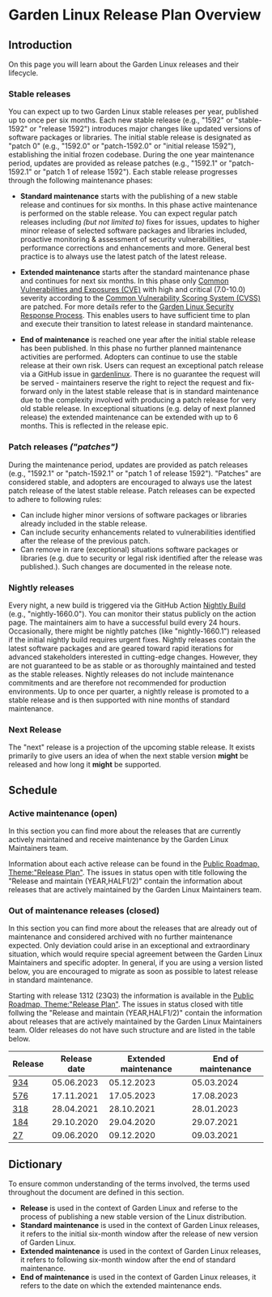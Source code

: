 # Garden Linux Release Plan Overview

## Introduction

On this page you will learn about the Garden Linux releases and their lifecycle.

### Stable releases

You can expect up to two Garden Linux stable releases per year, published up to once per six months. Each new stable release (e.g., "1592" or "stable-1592" or "release 1592") introduces major changes like updated versions of software packages or libraries. The initial stable release is designated as "patch 0" (e.g., "1592.0" or "patch-1592.0" or "initial release 1592"), establishing the initial frozen codebase. During the one year maintenance period, updates are provided as release patches (e.g., "1592.1" or "patch-1592.1" or "patch 1 of release 1592"). Each stable release progresses through the following maintenance phases:


- **Standard maintenance** starts with the publishing of a new stable release and continues for six months. In this phase active maintenance is performed on the stable release. You can expect regular patch releases including _(but not limited to)_ fixes for issues, updates to higher minor release of selected software packages and libraries included, proactive monitoring & assessment of security vulnerabilities, performance corrections and enhancements and more. General best practice is to always use the latest patch of the latest release.

- **Extended maintenance** starts after the standard maintenance phase and continues for next six months. In this phase only [Common Vulnerabilities and Exposures (CVE)](https://csrc.nist.gov/glossary/term/common_vulnerabilities_and_exposures) with high and critical (7.0-10.0) severity according to the [Common Vulnerability Scoring System (CVSS)](https://nvd.nist.gov/vuln-metrics) are patched. For more details refer to the [Garden Linux Security Response Process](/SECURITY.md). This enables users to have sufficient time to plan and execute their transition to latest release in standard maintenance.

- **End of maintenance** is reached one year after the initial stable release has been published. In this phase no further planned maintenance activities are performed. Adopters can continue to use the stable release at their own risk. Users can request an exceptional patch release via a GitHub issue in [gardenlinux](https://github.com/gardenlinux/gardenlinux/issues/new/choose). There is no guarantee the request will be served - maintainers reserve the right to reject the request and fix-forward only in the latest stable release that is in standard maintenance due to the complexity involved with producing a patch release for very old stable release. In exceptional situations (e.g. delay of next planned release) the extended maintenance can be extended with up to 6 months. This is reflected in the release epic.


### Patch releases _("patches")_

During the maintenance period, updates are provided as patch releases (e.g., "1592.1" or "patch-1592.1" or "patch 1 of release 1592"). "Patches" are considered stable, and adopters are encouraged to always use the latest patch release of the latest stable release. Patch releases can be expected to adhere to following rules:


- Can include higher minor versions of software packages or libraries already included in the stable release.
- Can include security enhancements related to vulnerabilities identified after the release of the previous patch.
- Can remove in rare (exceptional) situations software packages or libraries (e.g. due to security or legal risk identified after the release was published.). Such changes are documented in the release note. 

### Nightly releases 

Every night, a new build is triggered via the GitHub Action [Nightly Build](https://github.com/gardenlinux/gardenlinux/actions/workflows/nightly.yml) (e.g., "nightly-1660.0"). You can monitor their status publicly on the action page. The maintainers aim to have a successful build every 24 hours. Occasionally, there might be nightly patches (like "nightly-1660.1") released if the initial nightly build requires urgent fixes. Nightly releases contain the latest software packages and are geared toward rapid iterations for advanced stakeholders interested in cutting-edge changes. However, they are not guaranteed to be as stable or as thoroughly maintained and tested as the stable releases. Nightly releases do not include maintenance commitments and are therefore not recommended for production environments. Up to once per quarter, a nightly release is promoted to a stable release and is then supported with nine months of standard maintenance.

### Next Release

The "next" release is a projection of the upcoming stable release. It exists primarily to give users an idea of when the next stable version **might** be released and how long it **might** be supported.

## Schedule

### Active maintenance (open)

In this section you can find more about the releases that are currently actively maintained and receive maintenance by the Garden Linux Maintainers team.

Information about each active release can be found in the [Public Roadmap, Theme:"Release Plan"](https://github.com/orgs/gardenlinux/projects/15/views/1?filterQuery=theme%3A%22Release+Plan%22+is%3Aopen). The issues in status open with title following the "Release and maintain <release number> (YEAR,HALF1/2)" contain the information about releases that are actively maintained by the Garden Linux Maintainers team.



### Out of maintenance releases (closed)

In this section you can find more about the releases that are already out of maintenance and considered archived with no further maintenance expected. Only deviation could arise in an exceptional and extraordinary situation, which would require special agreement between the Garden Linux Maintainers and specific adopter. In general, if you are using a version listed below, you are encouraged to migrate as soon as possible to latest release in standard maintenance. 

Starting with release 1312 (23Q3) the information is available in the [Public Roadmap, Theme:"Release Plan"](https://github.com/orgs/gardenlinux/projects/15/views/1?filterQuery=theme%3A%22Release+Plan%22+is%3Aclosed). The issues in status closed with title follwing the "Release and maintain <release number> (YEAR,HALF1/2)" contain the information about releases that are actively maintained by the Garden Linux Maintainers team. Older releases do not have such structure and are listed in the table below.

| Release                                                                   | Release date  | Extended maintenance  | End of maintenance    |
| -                                                                         | -             | -                     | -                     |
| [934](https://github.com/gardenlinux/gardenlinux/releases/tag/934.0)      | 05.06.2023    | 05.12.2023            | 05.03.2024            |
| [576](https://github.com/gardenlinux/gardenlinux/releases/tag/576.0)      | 17.11.2021    | 17.05.2023            | 17.08.2023            |
| [318](https://github.com/gardenlinux/gardenlinux/releases/tag/318.4)      | 28.04.2021    | 28.10.2021            | 28.01.2023            |
| [184](https://github.com/gardenlinux/gardenlinux/releases/tag/184.0)      | 29.10.2020    | 29.04.2020            | 29.07.2021            |
| [27](https://github.com/gardenlinux/gardenlinux/releases/tag/27.0)        | 09.06.2020    | 09.12.2020            | 09.03.2021            | 

## Dictionary

To ensure common understanding of the terms involved, the terms used throughout the document are defined in this section.
- **Release** is used in the context of Garden Linux and referse to the process of publishing a new stable version of the Linux distribution.
- **Standard maintenance** is used in the context of Garden Linux releases, it refers to the initial six-month window after the release of new version of Garden Linux. 
- **Extended maintenance** is used in the context of Garden Linux releases, it refers to following six-month window after the end of standard maintenance.
- **End of maintenance** is used in the context of Garden Linux releases, it refers to the date on which the extended maintenance ends.
